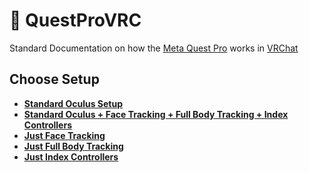 # 🥽 QuestProVRC
Standard Documentation on how the [Meta Quest Pro](https://www.meta.com/quest/quest-pro/) works in [VRChat](https://vrchat.com/)
## Choose Setup
* **[Standard Oculus Setup](https://github.com/NotMeowter/QuestProVRC/blob/main/Standard.md)**
* **[Standard Oculus + Face Tracking + Full Body Tracking + Index Controllers](https://github.com/NotMeowter/QuestProVRC/blob/main/Everything.md)**
* **[Just Face Tracking](https://github.com/NotMeowter/QuestProVRC/blob/main/FaceTracking.md)**
* **[Just Full Body Tracking](https://github.com/NotMeowter/QuestProVRC/blob/main/FullbodyTracking.md)**
* **[Just Index Controllers](https://github.com/NotMeowter/QuestProVRC/blob/main/IndexControllers.md)**
